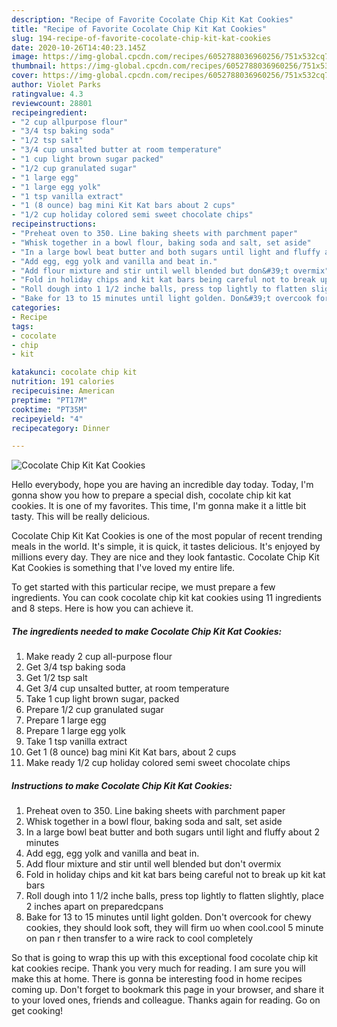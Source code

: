 ```yaml
---
description: "Recipe of Favorite Cocolate Chip Kit Kat Cookies"
title: "Recipe of Favorite Cocolate Chip Kit Kat Cookies"
slug: 194-recipe-of-favorite-cocolate-chip-kit-kat-cookies
date: 2020-10-26T14:40:23.145Z
image: https://img-global.cpcdn.com/recipes/6052788036960256/751x532cq70/cocolate-chip-kit-kat-cookies-recipe-main-photo.jpg
thumbnail: https://img-global.cpcdn.com/recipes/6052788036960256/751x532cq70/cocolate-chip-kit-kat-cookies-recipe-main-photo.jpg
cover: https://img-global.cpcdn.com/recipes/6052788036960256/751x532cq70/cocolate-chip-kit-kat-cookies-recipe-main-photo.jpg
author: Violet Parks
ratingvalue: 4.3
reviewcount: 28801
recipeingredient:
- "2 cup allpurpose flour"
- "3/4 tsp baking soda"
- "1/2 tsp salt"
- "3/4 cup unsalted butter at room temperature"
- "1 cup light brown sugar packed"
- "1/2 cup granulated sugar"
- "1 large egg"
- "1 large egg yolk"
- "1 tsp vanilla extract"
- "1 (8 ounce) bag mini Kit Kat bars about 2 cups"
- "1/2 cup holiday colored semi sweet chocolate chips"
recipeinstructions:
- "Preheat oven to 350. Line baking sheets with parchment paper"
- "Whisk together in a bowl flour, baking soda and salt, set aside"
- "In a large bowl beat butter and both sugars until light and fluffy about 2 minutes"
- "Add egg, egg yolk and vanilla and beat in."
- "Add flour mixture and stir until well blended but don&#39;t overmix"
- "Fold in holiday chips and kit kat bars being careful not to break up kit kat bars"
- "Roll dough into 1 1/2 inche balls, press top lightly to flatten slightly, place 2 inches apart on preparedcpans"
- "Bake for 13 to 15 minutes until light golden. Don&#39;t overcook for chewy cookies, they should look soft, they will firm uo when cool.cool 5 minute on pan r then transfer to a wire rack to cool completely"
categories:
- Recipe
tags:
- cocolate
- chip
- kit

katakunci: cocolate chip kit 
nutrition: 191 calories
recipecuisine: American
preptime: "PT17M"
cooktime: "PT35M"
recipeyield: "4"
recipecategory: Dinner

---
```



![Cocolate Chip Kit Kat Cookies](https://img-global.cpcdn.com/recipes/6052788036960256/751x532cq70/cocolate-chip-kit-kat-cookies-recipe-main-photo.jpg)

Hello everybody, hope you are having an incredible day today. Today, I'm gonna show you how to prepare a special dish, cocolate chip kit kat cookies. It is one of my favorites. This time, I'm gonna make it a little bit tasty. This will be really delicious.

Cocolate Chip Kit Kat Cookies is one of the most popular of recent trending meals in the world. It's simple, it is quick, it tastes delicious. It's enjoyed by millions every day. They are nice and they look fantastic. Cocolate Chip Kit Kat Cookies is something that I've loved my entire life.




To get started with this particular recipe, we must prepare a few ingredients. You can cook cocolate chip kit kat cookies using 11 ingredients and 8 steps. Here is how you can achieve it.

<!--inarticleads1-->

##### The ingredients needed to make Cocolate Chip Kit Kat Cookies:

1. Make ready 2 cup all-purpose flour
1. Get 3/4 tsp baking soda
1. Get 1/2 tsp salt
1. Get 3/4 cup unsalted butter, at room temperature
1. Take 1 cup light brown sugar, packed
1. Prepare 1/2 cup granulated sugar
1. Prepare 1 large egg
1. Prepare 1 large egg yolk
1. Take 1 tsp vanilla extract
1. Get 1 (8 ounce) bag mini Kit Kat bars, about 2 cups
1. Make ready 1/2 cup holiday colored semi sweet chocolate chips




<!--inarticleads2-->

##### Instructions to make Cocolate Chip Kit Kat Cookies:

1. Preheat oven to 350. Line baking sheets with parchment paper
1. Whisk together in a bowl flour, baking soda and salt, set aside
1. In a large bowl beat butter and both sugars until light and fluffy about 2 minutes
1. Add egg, egg yolk and vanilla and beat in.
1. Add flour mixture and stir until well blended but don&#39;t overmix
1. Fold in holiday chips and kit kat bars being careful not to break up kit kat bars
1. Roll dough into 1 1/2 inche balls, press top lightly to flatten slightly, place 2 inches apart on preparedcpans
1. Bake for 13 to 15 minutes until light golden. Don&#39;t overcook for chewy cookies, they should look soft, they will firm uo when cool.cool 5 minute on pan r then transfer to a wire rack to cool completely




So that is going to wrap this up with this exceptional food cocolate chip kit kat cookies recipe. Thank you very much for reading. I am sure you will make this at home. There is gonna be interesting food in home recipes coming up. Don't forget to bookmark this page in your browser, and share it to your loved ones, friends and colleague. Thanks again for reading. Go on get cooking!
